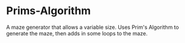# Prims-Algorithm

A maze generator that allows a variable size. Uses Prim's Algorithm to generate the maze, then adds in some loops to the maze.
